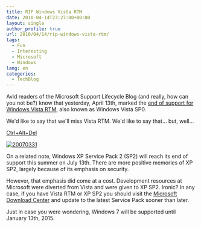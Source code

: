 ```yaml
---
title: RIP Windows Vista RTM
date: 2010-04-14T23:27:00+00:00
layout: single
author_profile: true
url: 2010/04/14/rip-windows-vista-rtm/
tags:
  - Fun
  - Interesting
  - Microsoft
  - Windows
lang: en
categories: 
  - TechBlog
---
```

Avid readers of the Microsoft Support Lifecycle Blog (and really, how can you not be?) know that yesterday, April 13th, marked the [end of support for Windows Vista RTM](http://blogs.technet.com/lifecycle/archive/2010/04/13/end-of-support-for-windows-vista-rtm-and-recent-service-pack-support-policy-updates.aspx), also known as Windows Vista SP0.

We'd like to say that we'll miss Vista RTM. We'd like to say that… but, well…

[Ctrl+Alt+Del](http://www.cad-comic.com/cad/20070331)

[![20070331](http://lh6.ggpht.com/_vaUVXcmC3OI/S8ZIVrTJalI/AAAAAAAAB9k/RT52DwJ1280/20070331%5B6%5D.jpg?imgmax=800 "20070331")](http://www.cad-comic.com/cad/20070331) 

On a related note, Windows XP Service Pack 2 (SP2) will reach its end of support this summer on July 13th. There are more positive memories of XP SP2, largely because of its emphasis on security.

However, that emphasis did come at a cost. Development resources at Microsoft were diverted from Vista and were given to XP SP2. Ironic? In any case, if you have Vista RTM or XP SP2 you should visit the [Microsoft Download Center](http://www.microsoft.com/downloads/en/default.aspx) and update to the latest Service Pack sooner than later.

Just in case you were wondering, Windows 7 will be supported until January 13th, 2015.